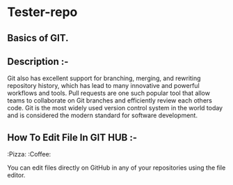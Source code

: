 # Tester-repo
## Basics of GIT.


## Description :-
Git also has excellent support for branching, merging, and rewriting repository history, which has lead to many innovative and powerful workflows and tools. Pull requests are one such popular tool that allow teams to collaborate on Git branches and efficiently review each others code. Git is the most widely used version control system in the world today and is considered the modern standard for software development.

## How To Edit File In GIT HUB :-

:Pizza:
:Coffee:

You can edit files directly on GitHub in any of your repositories using the file editor.
